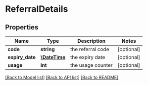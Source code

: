 # ReferralDetails

## Properties
Name | Type | Description | Notes
------------ | ------------- | ------------- | -------------
**code** | **string** | the referral code | [optional] 
**expiry_date** | [**\DateTime**](\DateTime.md) | the expiry date | [optional] 
**usage** | **int** | the usage counter | [optional] 

[[Back to Model list]](../README.md#documentation-for-models) [[Back to API list]](../README.md#documentation-for-api-endpoints) [[Back to README]](../README.md)


